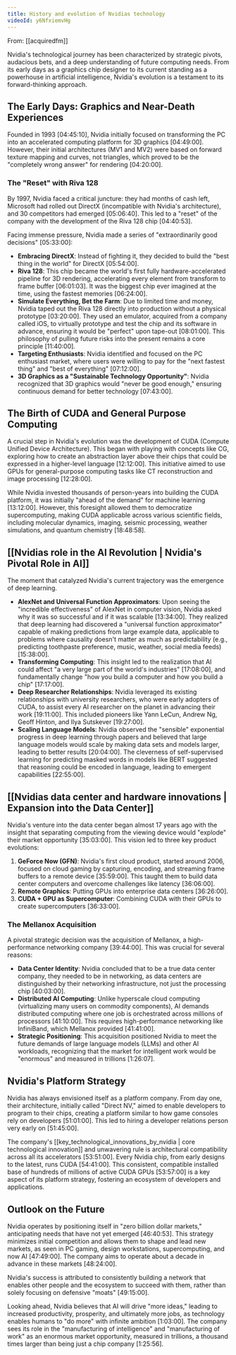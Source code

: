 ```yaml
---
title: History and evolution of Nvidias technology
videoId: y6NfxiemvHg
---
```


From: [[acquiredfm]] <br/> 

Nvidia's technological journey has been characterized by strategic pivots, audacious bets, and a deep understanding of future computing needs. From its early days as a graphics chip designer to its current standing as a powerhouse in artificial intelligence, Nvidia's evolution is a testament to its forward-thinking approach.

## The Early Days: Graphics and Near-Death Experiences
Founded in 1993 <a class="yt-timestamp" data-t="04:45:10">[04:45:10]</a>, Nvidia initially focused on transforming the PC into an accelerated computing platform for 3D graphics <a class="yt-timestamp" data-t="04:49:00">[04:49:00]</a>. However, their initial architectures (MV1 and MV2) were based on forward texture mapping and curves, not triangles, which proved to be the "completely wrong answer" for rendering <a class="yt-timestamp" data-t="04:20:00">[04:20:00]</a>.

### The "Reset" with Riva 128
By 1997, Nvidia faced a critical juncture: they had months of cash left, Microsoft had rolled out DirectX (incompatible with Nvidia's architecture), and 30 competitors had emerged <a class="yt-timestamp" data-t="05:06:40">[05:06:40]</a>. This led to a "reset" of the company with the development of the Riva 128 chip <a class="yt-timestamp" data-t="04:40:53">[04:40:53]</a>.

Facing immense pressure, Nvidia made a series of "extraordinarily good decisions" <a class="yt-timestamp" data-t="05:33:00">[05:33:00]</a>:
*   **Embracing DirectX**: Instead of fighting it, they decided to build the "best thing in the world" for DirectX <a class="yt-timestamp" data-t="05:54:00">[05:54:00]</a>.
*   **Riva 128**: This chip became the world's first fully hardware-accelerated pipeline for 3D rendering, accelerating every element from transform to frame buffer <a class="yt-timestamp" data-t="06:01:03">[06:01:03]</a>. It was the biggest chip ever imagined at the time, using the fastest memories <a class="yt-timestamp" data-t="06:24:00">[06:24:00]</a>.
*   **Simulate Everything, Bet the Farm**: Due to limited time and money, Nvidia taped out the Riva 128 directly into production without a physical prototype <a class="yt-timestamp" data-t="03:20:00">[03:20:00]</a>. They used an emulator, acquired from a company called iOS, to virtually prototype and test the chip and its software in advance, ensuring it would be "perfect" upon tape-out <a class="yt-timestamp" data-t="08:01:00">[08:01:00]</a>. This philosophy of pulling future risks into the present remains a core principle <a class="yt-timestamp" data-t="11:40:00">[11:40:00]</a>.
*   **Targeting Enthusiasts**: Nvidia identified and focused on the PC enthusiast market, where users were willing to pay for the "next fastest thing" and "best of everything" <a class="yt-timestamp" data-t="07:12:00">[07:12:00]</a>.
*   **3D Graphics as a "Sustainable Technology Opportunity"**: Nvidia recognized that 3D graphics would "never be good enough," ensuring continuous demand for better technology <a class="yt-timestamp" data-t="07:43:00">[07:43:00]</a>.

## The Birth of CUDA and General Purpose Computing
A crucial step in Nvidia's evolution was the development of CUDA (Compute Unified Device Architecture). This began with playing with concepts like CG, exploring how to create an abstraction layer above their chips that could be expressed in a higher-level language <a class="yt-timestamp" data-t="12:12:00">[12:12:00]</a>. This initiative aimed to use GPUs for general-purpose computing tasks like CT reconstruction and image processing <a class="yt-timestamp" data-t="12:28:00">[12:28:00]</a>.

While Nvidia invested thousands of person-years into building the CUDA platform, it was initially "ahead of the demand" for machine learning <a class="yt-timestamp" data-t="13:12:00">[13:12:00]</a>. However, this foresight allowed them to democratize supercomputing, making CUDA applicable across various scientific fields, including molecular dynamics, imaging, seismic processing, weather simulations, and quantum chemistry <a class="yt-timestamp" data-t="18:48:58">[18:48:58]</a>.

## [[Nvidias role in the AI Revolution | Nvidia's Pivotal Role in AI]]
The moment that catalyzed Nvidia's current trajectory was the emergence of deep learning.
*   **AlexNet and Universal Function Approximators**: Upon seeing the "incredible effectiveness" of AlexNet in computer vision, Nvidia asked why it was so successful and if it was scalable <a class="yt-timestamp" data-t="13:34:00">[13:34:00]</a>. They realized that deep learning had discovered a "universal function approximator" capable of making predictions from large example data, applicable to problems where causality doesn't matter as much as predictability (e.g., predicting toothpaste preference, music, weather, social media feeds) <a class="yt-timestamp" data-t="15:38:00">[15:38:00]</a>.
*   **Transforming Computing**: This insight led to the realization that AI could affect "a very large part of the world's industries" <a class="yt-timestamp" data-t="17:08:00">[17:08:00]</a>, and fundamentally change "how you build a computer and how you build a chip" <a class="yt-timestamp" data-t="17:17:00">[17:17:00]</a>.
*   **Deep Researcher Relationships**: Nvidia leveraged its existing relationships with university researchers, who were early adopters of CUDA, to assist every AI researcher on the planet in advancing their work <a class="yt-timestamp" data-t="19:11:00">[19:11:00]</a>. This included pioneers like Yann LeCun, Andrew Ng, Geoff Hinton, and Ilya Sutskever <a class="yt-timestamp" data-t="19:27:00">[19:27:00]</a>.
*   **Scaling Language Models**: Nvidia observed the "sensible" exponential progress in deep learning through papers and believed that large language models would scale by making data sets and models larger, leading to better results <a class="yt-timestamp" data-t="20:04:00">[20:04:00]</a>. The cleverness of self-supervised learning for predicting masked words in models like BERT suggested that reasoning could be encoded in language, leading to emergent capabilities <a class="yt-timestamp" data-t="22:55:00">[22:55:00]</a>.

## [[Nvidias data center and hardware innovations | Expansion into the Data Center]]
Nvidia's venture into the data center began almost 17 years ago with the insight that separating computing from the viewing device would "explode" their market opportunity <a class="yt-timestamp" data-t="35:03:00">[35:03:00]</a>. This vision led to three key product evolutions:
1.  **GeForce Now (GFN)**: Nvidia's first cloud product, started around 2006, focused on cloud gaming by capturing, encoding, and streaming frame buffers to a remote device <a class="yt-timestamp" data-t="35:59:00">[35:59:00]</a>. This taught them to build data center computers and overcome challenges like latency <a class="yt-timestamp" data-t="36:06:00">[36:06:00]</a>.
2.  **Remote Graphics**: Putting GPUs into enterprise data centers <a class="yt-timestamp" data-t="36:26:00">[36:26:00]</a>.
3.  **CUDA + GPU as Supercomputer**: Combining CUDA with their GPUs to create supercomputers <a class="yt-timestamp" data-t="36:33:00">[36:33:00]</a>.

### The Mellanox Acquisition
A pivotal strategic decision was the acquisition of Mellanox, a high-performance networking company <a class="yt-timestamp" data-t="39:44:00">[39:44:00]</a>. This was crucial for several reasons:
*   **Data Center Identity**: Nvidia concluded that to be a true data center company, they needed to be in networking, as data centers are distinguished by their networking infrastructure, not just the processing chip <a class="yt-timestamp" data-t="40:03:00">[40:03:00]</a>.
*   **Distributed AI Computing**: Unlike hyperscale cloud computing (virtualizing many users on commodity components), AI demands distributed computing where one job is orchestrated across millions of processors <a class="yt-timestamp" data-t="41:10:00">[41:10:00]</a>. This requires high-performance networking like InfiniBand, which Mellanox provided <a class="yt-timestamp" data-t="41:41:00">[41:41:00]</a>.
*   **Strategic Positioning**: This acquisition positioned Nvidia to meet the future demands of large language models (LLMs) and other AI workloads, recognizing that the market for intelligent work would be "enormous" and measured in trillions <a class="yt-timestamp" data-t="1:26:07">[1:26:07]</a>.

## Nvidia's Platform Strategy
Nvidia has always envisioned itself as a platform company. From day one, their architecture, initially called "Direct NV," aimed to enable developers to program to their chips, creating a platform similar to how game consoles rely on developers <a class="yt-timestamp" data-t="51:01:00">[51:01:00]</a>. This led to hiring a developer relations person very early on <a class="yt-timestamp" data-t="51:45:00">[51:45:00]</a>.

The company's [[key_technological_innovations_by_nvidia | core technological innovation]] and unwavering rule is architectural compatibility across all its accelerators <a class="yt-timestamp" data-t="53:51:00">[53:51:00]</a>. Every Nvidia chip, from early designs to the latest, runs CUDA <a class="yt-timestamp" data-t="54:41:00">[54:41:00]</a>. This consistent, compatible installed base of hundreds of millions of active CUDA GPUs <a class="yt-timestamp" data-t="53:57:00">[53:57:00]</a> is a key aspect of its platform strategy, fostering an ecosystem of developers and applications.

## Outlook on the Future
Nvidia operates by positioning itself in "zero billion dollar markets," anticipating needs that have not yet emerged <a class="yt-timestamp" data-t="46:40:53">[46:40:53]</a>. This strategy minimizes initial competition and allows them to shape and lead new markets, as seen in PC gaming, design workstations, supercomputing, and now AI <a class="yt-timestamp" data-t="47:49:00">[47:49:00]</a>. The company aims to operate about a decade in advance in these markets <a class="yt-timestamp" data-t="48:24:00">[48:24:00]</a>.

Nvidia's success is attributed to consistently building a network that enables other people and the ecosystem to succeed with them, rather than solely focusing on defensive "moats" <a class="yt-timestamp" data-t="49:15:00">[49:15:00]</a>.

Looking ahead, Nvidia believes that AI will drive "more ideas," leading to increased productivity, prosperity, and ultimately more jobs, as technology enables humans to "do more" with infinite ambition <a class="yt-timestamp" data-t="1:03:00">[1:03:00]</a>. The company sees its role in the "manufacturing of intelligence" and "manufacturing of work" as an enormous market opportunity, measured in trillions, a thousand times larger than being just a chip company <a class="yt-timestamp" data-t="1:25:56">[1:25:56]</a>.